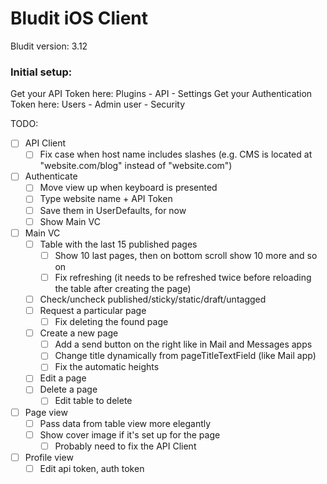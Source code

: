 #  Bludit iOS Client

Bludit version: 3.12

### Initial setup:
Get your API Token here:
Plugins - API - Settings
Get your Authentication Token here:
Users - Admin user - Security

TODO:
- [ ] API Client
    - [ ] Fix case when host name includes slashes (e.g. CMS is located at "website.com/blog" instead of "website.com")
- [ ] Authenticate
    - [ ] Move view up when keyboard is presented
    - [ ] Type website name + API Token
    - [ ] Save them in UserDefaults, for now
    - [ ] Show Main VC
- [ ] Main VC
    - [ ] Table with the last 15 published pages
        - [ ] Show 10 last pages, then on bottom scroll show 10 more and so on
        - [ ] Fix refreshing (it needs to be refreshed twice before reloading the table after creating the page)
    - [ ] Check/uncheck published/sticky/static/draft/untagged
    - [ ] Request a particular page
        - [ ] Fix deleting the found page
    - [ ] Create a new page
        - [ ] Add a send button on the right like in Mail and Messages apps
        - [ ] Change title dynamically from pageTitleTextField (like Mail app)
        - [ ] Fix the automatic heights
    - [ ] Edit a page
    - [ ] Delete a page
        - [ ] Edit table to delete
- [ ] Page view
    - [ ] Pass data from table view more elegantly
    - [ ] Show cover image if it's set up for the page
        - [ ] Probably need to fix the API Client
- [ ] Profile view
    - [ ] Edit api token, auth token
